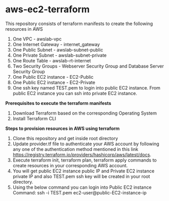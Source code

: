 # aws-ec2-terraform

This repository consists of terraform manifests to create the following resources in AWS

1. One VPC - awslab-vpc
2. One Internet Gateway - internet_gateway
3. One Public Subnet - awslab-subnet-public
4. One Private Subnet - awslab-subnet-private
5. One Route Table - awslab-rt-internet
6. Two Security Groups - Webserver Security Group and Database Server Security Group
7. One Public EC2 instance - EC2-Public
8. One Public EC2 instance - EC2-Private
9. One ssh key named TEST.pem to login into public EC2 instance. From public EC2 instance you can ssh into private EC2 instance.

**Prerequisites to execute the terraform manifests**
1. Download Terraform based on the corresponding Operating System
2. Install Terraform CLI

**Steps to provision resources in AWS using terraform**
1. Clone this repository and get inside root directory
2. Update provider.tf file to authenticate your AWS account by following any one of the authentication method mentioned in this link https://registry.terraform.io/providers/hashicorp/aws/latest/docs.
3. Execute terraform init, terraform plan, terraform apply commands to create resources in your corresponding AWS account.
4. You will get public EC2 instance public IP and Private EC2 instance private IP and also TEST.pem ssh key will be created in your root directory.
5. Using the below command you can login into Public EC2 instance
   Command: ssh -i TEST.pem ec2-user@public-EC2-instance-ip
